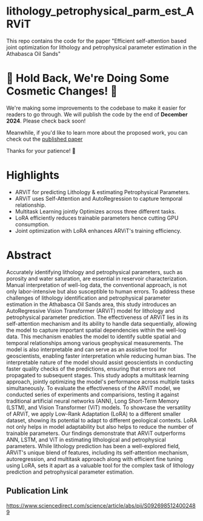 # lithology_petrophysical_parm_est_ARViT
This repo contains the code for the paper "Efficient self-attention based joint optimization for lithology and petrophysical parameter estimation in the Athabasca Oil Sands"

# 🚧 Hold Back, We're Doing Some Cosmetic Changes! 🚧

We're making some improvements to the codebase to make it easier for readers to go through. We will publish the code by the end of **December 2024**. Please check back soon!

Meanwhile, if you'd like to learn more about the proposed work, you can check out the [published paper](https://www.sciencedirect.com/science/article/abs/pii/S0926985124002489)

Thanks for your patience! 🙌

# Highlights

- ARViT for predicting Lithology & estimating Petrophysical Parameters.
- ARViT uses Self-Attention and AutoRegression to capture temporal relationship.
- Multitask Learning jointly Optimizes across three different tasks.
- LoRA efficiently reduces trainable parameters hence cutting GPU consumption.
- Joint optimization with LoRA enhances ARViT's training efficiency.

# Abstract
Accurately identifying lithology and petrophysical parameters, such as porosity and water saturation, are essential in reservoir characterization. Manual interpretation of well-log data, the conventional approach, is not only labor-intensive but also susceptible to human errors. To address these challenges of lithology identification and petrophysical parameter estimation in the Athabasca Oil Sands area, this study introduces an AutoRegressive Vision Transformer (ARViT) model for lithology and petrophysical parameter prediction. The effectiveness of ARViT lies in its self-attention mechanism and its ability to handle data sequentially, allowing the model to capture important spatial dependencies within the well-log data. This mechanism enables the model to identify subtle spatial and temporal relationships among various geophysical measurements. The model is also interpretable and can serve as an assistive tool for geoscientists, enabling faster interpretation while reducing human bias. The interpretable nature of the model should assist geoscientists in conducting faster quality checks of the predictions, ensuring that errors are not propagated to subsequent stages. This study adopts a multitask learning approach, jointly optimizing the model's performance across multiple tasks simultaneously. To evaluate the effectiveness of the ARViT model, we conducted series of experiments and comparisions, testing it against traditional artificial neural networks (ANN), Long Short-Term Memory (LSTM), and Vision Transformer (ViT) models. To showcase the versatility of ARViT, we apply Low-Rank Adaptation (LoRA) to a different smaller dataset, showing its potential to adapt to different geological contexts. LoRA not only helps in model adaptability but also helps to reduce the number of trainable parameters. Our findings demonstrate that ARViT outperforms ANN, LSTM, and ViT in estimating lithological and petrophysical parameters. While lithology prediction has been a well-explored field, ARViT's unique blend of features, including its self-attention mechanism, autoregression, and multitask approach along with efficient fine tuning using LoRA, sets it apart as a valuable tool for the complex task of lithology prediction and petrophysical parameter estimation.


## Publication Link
https://www.sciencedirect.com/science/article/abs/pii/S0926985124002489
